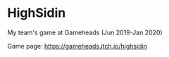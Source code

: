 # HighSidin
My team's game at Gameheads (Jun 2019-Jan 2020)

Game page: https://gameheads.itch.io/highsidin
